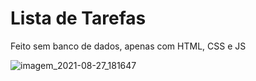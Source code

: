 <h1>Lista de Tarefas</h1>

Feito sem banco de dados, apenas com HTML, CSS e JS

![imagem_2021-08-27_181647](https://user-images.githubusercontent.com/48383295/131189473-1f367b86-8e47-4cf6-bdab-f875594c96a7.png)
